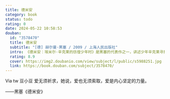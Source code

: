 ```yaml
---
title: 德米安
category: book
status: todo
rating: 0
date: 2024-05-22 10:58:53
douban:
  id: "3578470"
  title: 德米安
  subtitle: "[德] 赫尔曼·黑塞 / 2009 / 上海人民出版社"
  intro: 《德米安：埃米尔·辛克莱的彷徨少年时》是黑塞的代表作之一，讲述少年辛克莱寻找通向自身之路的艰辛历程。出生并成长于“光明世界”的辛克莱，偶然发现截然不同的“另一个世界”，那里的纷乱和黑暗，使他焦虑困惑，并陷入谎言带来的灾难之中。这时，一个名叫德米安的少年出现，将他带出沼泽地，从此他开始走向孤独寻找自我的前路。之后的若干年，“德米安”以不同的身份面目出现，在他每一次孤独寻找、艰难抉择的时候，成为他的引路人……
  rating: 8.9
  cover: https://img2.doubanio.com/view/subject/l/public/s5988251.jpg
  link: https://book.douban.com/subject/3578470/
---
```


Via tw 豆小豆 爱无须祈求，她说，爱也无须索取，爱是内心坚定的力量。

——黑塞《德米安》